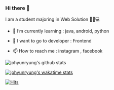 ### Hi there 👋
I am a student majoring in Web Solution 👩🏻💻

- 🌱 I’m currently learning : java, android, python

- 🙌 I want to go to developer : Frontend

- 📫 How to reach me : instagram , facebook



![johyunryung's github stats](https://github-readme-stats.vercel.app/api?username=johyunryung&show_icons=true)

[![johyunryung's wakatime stats](https://github-readme-stats.vercel.app/api/wakatime?johyunryung=willianrod)](https://github.com/anuraghazra/github-readme-stats)


[![Hits](https://hits.seeyoufarm.com/api/count/incr/badge.svg?url=https%3A%2F%2Fgithub.com%2Fjohyunryung&count_bg=%23E69672&title_bg=%23807E7B&icon=&icon_color=%23E7E7E7&title=hits&edge_flat=false)](https://hits.seeyoufarm.com)
